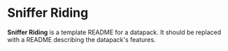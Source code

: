 # Sniffer Riding

**Sniffer Riding** is a template README for a datapack. It should be replaced with a README describing the datapack's features.
